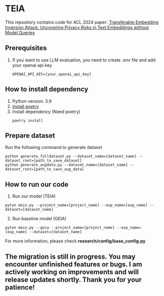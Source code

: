 # TEIA
This repository contains code for ACL 2024 paper: [Transferable Embedding Inversion Attack: Uncovering Privacy Risks in Text Embeddings without Model Queries](https://aclanthology.org/2024.acl-long.230/)

## Prerequisites
1. If you want to use LLM evaluation, you need to create .env file and add your openai api key
    ```
    OPENAI_API_KEY=[your_openai_api_key]
    ```

## How to install dependency
1. Python version: 3.9
2. [Install poetry](https://python-poetry.org/docs/#installing-with-the-official-installer)
3. Install dependency (Need poetry)
    ```
    poetry install
    ```

## Prepare dataset
Run the following command to generate dataset
```
python generate_fulldataset.py --dataset_name=[dataset_name] --dataset_root=[path_to_save_dataset]
python generate_augdata.py --dataset_name=[dataset_name] --dataset_root=[path_to_save_aug_data]
```

## How to run our code
1. Run our model (TEIA)
```
pyton main.py --project_name=[project_name] --exp_name=[exp_name] --dataset=[dataset_name]
```
2. Run baseline model (GEIA)
```
pyton main.py --geia --project_name=[project_name] --exp_name=[exp_name] --dataset=[dataset_name]
```
For more information, please check **research/config/base_config.py**

## The migration is still in progress. You may encounter unfinished features or bugs. I am actively working on improvements and will release updates shortly. Thank you for your patience!